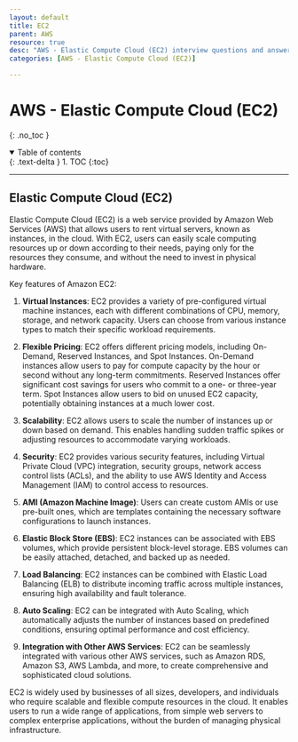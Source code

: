 ```yaml
---
layout: default
title: EC2
parent: AWS
resource: true
desc: "AWS - Elastic Compute Cloud (EC2) interview questions and answers."
categories: [AWS - Elastic Compute Cloud (EC2)]

---
```


# AWS - Elastic Compute Cloud (EC2)
{: .no_toc }

<details open markdown="block">
  <summary>
    Table of contents
  </summary>
  {: .text-delta }
1. TOC
{:toc}
</details>

---


## Elastic Compute Cloud (EC2)

Elastic Compute Cloud (EC2) is a web service provided by Amazon Web Services (AWS) that allows users to rent virtual servers, known as instances, in the cloud. With EC2, users can easily scale computing resources up or down according to their needs, paying only for the resources they consume, and without the need to invest in physical hardware.

Key features of Amazon EC2:

1. **Virtual Instances**: EC2 provides a variety of pre-configured virtual machine instances, each with different combinations of CPU, memory, storage, and network capacity. Users can choose from various instance types to match their specific workload requirements.

2. **Flexible Pricing**: EC2 offers different pricing models, including On-Demand, Reserved Instances, and Spot Instances. On-Demand instances allow users to pay for compute capacity by the hour or second without any long-term commitments. Reserved Instances offer significant cost savings for users who commit to a one- or three-year term. Spot Instances allow users to bid on unused EC2 capacity, potentially obtaining instances at a much lower cost.

3. **Scalability**: EC2 allows users to scale the number of instances up or down based on demand. This enables handling sudden traffic spikes or adjusting resources to accommodate varying workloads.

4. **Security**: EC2 provides various security features, including Virtual Private Cloud (VPC) integration, security groups, network access control lists (ACLs), and the ability to use AWS Identity and Access Management (IAM) to control access to resources.

5. **AMI (Amazon Machine Image)**: Users can create custom AMIs or use pre-built ones, which are templates containing the necessary software configurations to launch instances.

6. **Elastic Block Store (EBS)**: EC2 instances can be associated with EBS volumes, which provide persistent block-level storage. EBS volumes can be easily attached, detached, and backed up as needed.

7. **Load Balancing**: EC2 instances can be combined with Elastic Load Balancing (ELB) to distribute incoming traffic across multiple instances, ensuring high availability and fault tolerance.

8. **Auto Scaling**: EC2 can be integrated with Auto Scaling, which automatically adjusts the number of instances based on predefined conditions, ensuring optimal performance and cost efficiency.

9. **Integration with Other AWS Services**: EC2 can be seamlessly integrated with various other AWS services, such as Amazon RDS, Amazon S3, AWS Lambda, and more, to create comprehensive and sophisticated cloud solutions.

EC2 is widely used by businesses of all sizes, developers, and individuals who require scalable and flexible compute resources in the cloud. It enables users to run a wide range of applications, from simple web servers to complex enterprise applications, without the burden of managing physical infrastructure.


